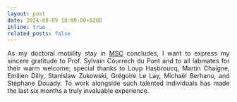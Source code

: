 ```yaml
---
layout: post
date: 2024-08-09 18:00:00+0200
inline: true
related_posts: false
---
```


<div style="text-align: justify">As my doctoral mobility stay in <a href='https://msc.u-paris.fr'>MSC</a> concludes, I want to express my sincere gratitude to Prof. Sylvain Courrech du Pont and to all labmates for their warm welcome; special thanks to Loup Hasbroucq, Martin Chaigne, Emilien Dilly, Stanislaw Zukowski, Grégoire Le Lay, Michaël Berhanu, and Stéphane Douady. To work alongside such talented individuals has made the last six months a truly invaluable experience.</div>
